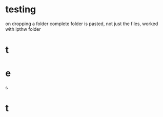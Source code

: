 # testing
on dropping a folder complete folder is pasted, not just the files, worked with lpthw folder
# t
# e
s
# t

